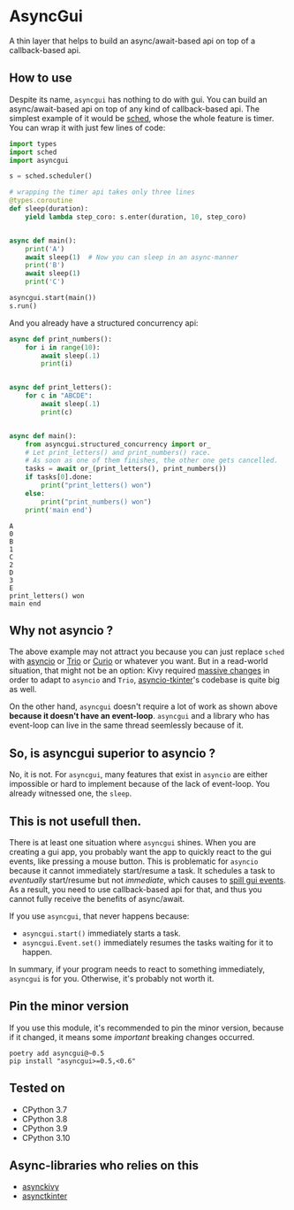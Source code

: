 # AsyncGui

A thin layer that helps to build an async/await-based api on top of a callback-based api.

## How to use

Despite its name, `asyncgui` has nothing to do with gui.
You can build an async/await-based api on top of any kind of callback-based api.
The simplest example of it would be [sched](https://docs.python.org/3/library/sched.html),
whose the whole feature is timer.
You can wrap it with just few lines of code:

```python
import types
import sched
import asyncgui

s = sched.scheduler()

# wrapping the timer api takes only three lines
@types.coroutine
def sleep(duration):
    yield lambda step_coro: s.enter(duration, 10, step_coro)


async def main():
    print('A')
    await sleep(1)  # Now you can sleep in an async-manner
    print('B')
    await sleep(1)
    print('C')

asyncgui.start(main())
s.run()
```

And you already have a structured concurrency api:

```python
async def print_numbers():
    for i in range(10):
        await sleep(.1)
        print(i)


async def print_letters():
    for c in "ABCDE":
        await sleep(.1)
        print(c)


async def main():
    from asyncgui.structured_concurrency import or_
    # Let print_letters() and print_numbers() race.
    # As soon as one of them finishes, the other one gets cancelled.
    tasks = await or_(print_letters(), print_numbers())
    if tasks[0].done:
        print("print_letters() won")
    else:
        print("print_numbers() won")
    print('main end')
```

```
A
0
B
1
C
2
D
3
E
print_letters() won
main end
```

## Why not asyncio ?

The above example may not attract you because you can just replace `sched` with [asyncio](https://docs.python.org/3/library/asyncio.html) or [Trio](https://trio.readthedocs.io/en/stable/) or [Curio](https://github.com/dabeaz/curio) or whatever you want.
But in a read-world situation, that might not be an option:
Kivy required [massive changes](https://github.com/kivy/kivy/pull/6368) in order to adapt to `asyncio` and `Trio`,
[asyncio-tkinter](https://github.com/fluentpython/asyncio-tkinter)'s codebase is quite big as well.

On the other hand, `asyncgui` doesn't require a lot of work as shown above **because it doesn't have an event-loop**.
`asyncgui` and a library who has event-loop can live in the same thread seemlessly because of it.

## So, is asyncgui superior to asyncio ?

No, it is not.
For `asyncgui`, many features that exist in `asyncio` are either impossible or hard to implement because of the lack of event-loop.
You already witnessed one, the `sleep`.

## This is not usefull then.

There is at least one situation where `asyncgui` shines.
When you are creating a gui app, you probably want the app to quickly react to the gui events, like pressing a mouse button.
This is problematic for `asyncio` because it cannot immediately start/resume a task.
It schedules a task to *eventually* start/resume but not *immediate*,
which causes to [spill gui events](https://github.com/gottadiveintopython/asynckivy/blob/main/examples/misc/why_asyncio_is_not_suitable_for_handling_touch_events.py).
As a result, you need to use callback-based api for that, and thus you cannot fully receive the benefits of async/await.

If you use `asyncgui`, that never happens because:

- `asyncgui.start()` immediately starts a task.
- `asyncgui.Event.set()` immediately resumes the tasks waiting for it to happen.

In summary, if your program needs to react to something immediately, `asyncgui` is for you.
Otherwise, it's probably not worth it.

## Pin the minor version

If you use this module, it's recommended to pin the minor version, because if it changed, it means some *important* breaking changes occurred.

```
poetry add asyncgui@~0.5
pip install "asyncgui>=0.5,<0.6"
```

## Tested on

- CPython 3.7
- CPython 3.8
- CPython 3.9
- CPython 3.10

## Async-libraries who relies on this

- [asynckivy](https://github.com/gottadiveintopython/asynckivy)
- [asynctkinter](https://github.com/gottadiveintopython/asynctkinter)
